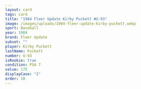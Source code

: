 ```yaml
---
layout: card
tags: card
title: "1984 Fleer Update Kirby Puckett #U-93"
image: /images/uploads/1984-fleer-update-kirby-puckett.webp
sport: Baseball
year: 1984
brand: Fleer Update
subset: ""
player: Kirby Puckett
lastName: Puckett
number: U-93
isRookie: true
condition: PSA 7
value: 175
displayCase: "2"
order: 10
---
```

